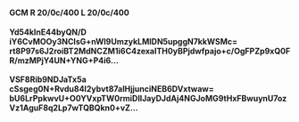 #### GCM R 20/0c/400 L 20/0c/400
**Yd54kInE44byQN/D**<br/>**iY6CvMOOy3NClsG+nWl9UmzykLMlDN5upggN7kkWSMc=**<br/>**rt8P97s6J2roiBT2MdNCZM1i6C4zexaITH0yBPjdwfpajo+c/OgFPZp9xQ0FR/mzMPjY4UN+YNG+P4i6...**<br/><br/>
**VSF8Rib9NDJaTx5a**<br/>**cSsgeg0N+Rvdu84I2ybvt87aIHjjunciNEB6DVxtwaw=**<br/>**bU6LrPpkwvU+O0YVxpTW0rmiDIlJayDJdAj4NGJoMG9tHxFBwuynU7ozVz1AguF8q2Lp7wTQBQkn0+vZ...**